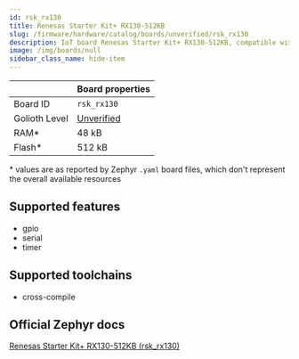 ```yaml
---
id: rsk_rx130
title: Renesas Starter Kit+ RX130-512KB
slug: /firmware/hardware/catalog/boards/unverified/rsk_rx130
description: IoT board Renesas Starter Kit+ RX130-512KB, compatible with Golioth at unverified level.
image: /img/boards/null
sidebar_class_name: hide-item
---
```


[//]: # (This is an auto-generated file, do not edit! Changes to it will be lost upon re-generation)



|                | Board properties     |
| -------------  | -------------------- |
| Board ID       | `rsk_rx130` |
| Golioth Level  | [Unverified](/firmware/hardware#unverified-boards) |
| RAM*           | 48 kB |
| Flash*         | 512 kB |

\* values are as reported by Zephyr `.yaml` board files, which don't represent the overall available resources



## Supported features

* gpio
* serial
* timer

## Supported toolchains

* cross-compile

## Official Zephyr docs

[Renesas Starter Kit+ RX130-512KB (rsk_rx130)](https://docs.zephyrproject.org/latest/boards/renesas/rsk_rx130/doc/index.html)
